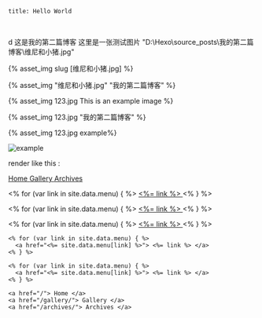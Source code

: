 	title: Hello World

​	

d
这是我的第二篇博客
这里是一张测试图片
"D:\Hexo\source\_posts\我的第二篇博客\维尼和小猪.jpg"

{% asset_img slug [维尼和小猪.jpg] %}

{% asset_img "维尼和小猪.jpg" "我的第二篇博客" %}



{% asset_img 123.jpg This is an example image %}

{% asset_img 123.jpg "我的第二篇博客" %}

{% asset_img 123.jpg example%}

![example](222/123.jpg")

render like this :

<a href="/"> Home </a>
<a href="/gallery/"> Gallery </a>
<a href="/archives/"> Archives </a>





<% for (var link in site.data.menu) { %>
  <a href="<%= site.data.menu[link] %>"> <%= link %> </a>
<% } %>

<% for (var link in site.data.menu) { %>
  <a href="<%= site.data.menu[link] %>"> <%= link %> </a>
<% } %>

<% for (var link in site.data.menu) { %>
  <a href="<%= site.data.menu[link] %>"> <%= link %> </a>
<% } %>

```
<% for (var link in site.data.menu) { %>
  <a href="<%= site.data.menu[link] %>"> <%= link %> </a>
<% } %>
```

```
<% for (var link in site.data.menu) { %>
  <a href="<%= site.data.menu[link] %>"> <%= link %> </a>
<% } %>
```

```
<a href="/"> Home </a>
<a href="/gallery/"> Gallery </a>
<a href="/archives/"> Archives </a>
```

